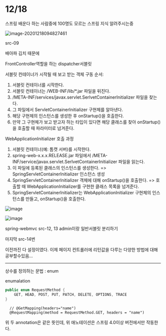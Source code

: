 # 12/18

스프링 배운다 하는 사람중에 100명도 모르는 스프링 지식 알려주시는중



![image-20201218094827461](C:\Users\ireni\AppData\Roaming\Typora\typora-user-images\image-20201218094827461.png)

src-09

배아파 김치 때문에



FrontController역할을 하는 dispatcher서블릿



 서블릿 컨테이너가 시작될 때 보고 받는 객체
 구동 순서:
 1) 서블릿 컨테이너를 시작한다.
 2) 서블릿 컨테이너는 /WEB-INF/lib/*.jar 파일을 뒤진다.
 3) /META-INF/services/javax.servlet.SerlvetContainerInitializer
 파일을 찾는다.
 4) 그 파일에서 ServletContainerInitializer 구현체를 알아낸다.
 5) 해당 구현체의 인스턴스를 생성한 후 onStartup()을 호출한다.
 6) 만약 그 구현체가 보고 받고자 하는 타입이 있다면 해당 클래스를 찾아
 onStartup()을 호출할 때 파라미터로 넘겨준다.

 WebApplicationInitializer 호출 과정
 1) 서블릿 컨테이너(예: 톰캣 서버)를 시작한다.
 2) spring-web-x.x.x.RELEASE.jar 파일에서
 /META-INF/service/javax.servlet.SerlvetContainerInitializer 파일을 읽는다.
 3) 이 파일에 등록된 클래스의 인스턴스를 생성한다.
 => SpringServletContainerInitializer 인스턴스 생성
 4) SpringServletContainerInitializer 객체에 대해 onStartup()을 호출한다.
 => 호출할 때 WebApplicationInitializer를 구현한 클래스 목록을 넘겨준다.
 5) SpringServletContainerInitializer는
 WebApplicationInitializer 구현체의 인스턴스를 만들고,
 onStartup()을 호출한다.



![image](https://user-images.githubusercontent.com/68311188/102565228-5d990380-4120-11eb-9880-d004d58b6b3c.png)



![image](https://user-images.githubusercontent.com/68311188/102568692-53c6ce80-4127-11eb-9990-bdab98f42ada.png)



spring-webmvc src-12, 13 admin이랑 일반서블릿 분리하기



마지막 src-14번

이전까진 다 설정이였다. 이제 페이지 컨트롤러에 리턴값을 다루는 다양한 방법에 대해 공부할수있음...



---

상수를 정의하는 문법 : enum

enumalation

```java
public enum RequestMethod {
	GET, HEAD, POST, PUT, PATCH, DELETE, OPTIONS, TRACE
}
```



```
  // @GetMapping(headers="name")
  @RequestMapping(method = RequestMethod.GET, headers = "name")
```

위 두 annotation은 같은 뜻인데, 위 애노테이션은 스프링 4.0이상 버전에서만 작동한다.